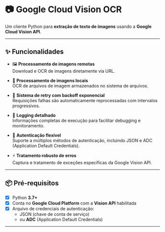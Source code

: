 # 📷 Google Cloud Vision OCR

Um cliente Python para **extração de texto de imagens** usando a **Google Cloud Vision API**.

---

## ✨ Funcionalidades

- 🖼️ **Processamento de imagens remotas**  
  Download e OCR de imagens diretamente via URL.

- 📁 **Processamento de imagens locais**  
  OCR de arquivos de imagem armazenados no sistema de arquivos.

- 🔄 **Sistema de retry com backoff exponencial**  
  Requisições falhas são automaticamente reprocessadas com intervalos progressivos.

- 📝 **Logging detalhado**  
  Informações completas de execução para facilitar debugging e monitoramento.

- 🔐 **Autenticação flexível**  
  Suporte a múltiplos métodos de autenticação, incluindo JSON e ADC (Application Default Credentials).

- ⚡ **Tratamento robusto de erros**  
  Captura e tratamento de exceções específicas da Google Vision API.

---

## 📦 Pré-requisitos

- [x] Python **3.7+**
- [x] Conta no **Google Cloud Platform** com a **Vision API** habilitada
- [x] Arquivo de credenciais de autenticação:
  - JSON (chave de conta de serviço)
  - ou **ADC** (Application Default Credentials)

---


